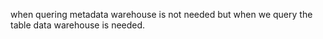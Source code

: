 

when quering metadata warehouse is not needed but when we query the table data warehouse is needed.
